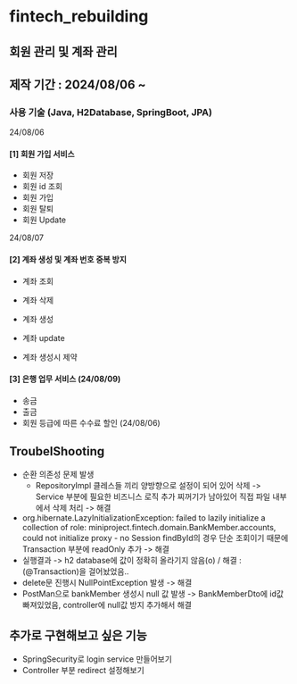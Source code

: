 # fintech_rebuilding
## 회원 관리 및 계좌 관리 

## 제작 기간 : 2024/08/06 ~
### 사용 기술 (Java, H2Database, SpringBoot, JPA)

24/08/06
#### [1] 회원 가입 서비스 
- 회원 저장
- 회원 id 조회
- 회원 가입
- 회원 탈퇴
- 회원 Update
 
24/08/07
#### [2] 계좌 생성 및 계좌 번호 중복 방지 
- 계좌 조회
- 계좌 삭제
- 계좌 생성
- 계좌 update
    
- 계좌 생성시 제약

#### [3] 은행 업무 서비스 (24/08/09)
- 송금
- 출금
- 회원 등급에 따른 수수료 할인 (24/08/06)

## TroubelShooting
- 순환 의존성 문제 발생 
    - RepositoryImpl 클레스들 끼리 양방향으로 설정이 되어 있어 삭제 -> Service 부분에 필요한 비즈니스 로직 추가 
      찌꺼기가 남아있어 직접 파일 내부에서 삭제 처리 
      -> 해결 
- org.hibernate.LazyInitializationException: failed to lazily initialize a collection of role: miniproject.fintech.domain.BankMember.accounts, could not initialize proxy - no Session 
findById의 경우 단순 조회이기 때문에 Transaction 부분에 readOnly 추가 -> 해결 
- 실행결과 -> h2 database에 값이 정확히 올라기지 않음(o) / 해결 : (@Transaction)을 걸어놨었음..
- delete문 진행시 NullPointException 발생 -> 해결
- PostMan으로 bankMember 생성시 null 값 발생 -> BankMemberDto에 id값 빠져있었음, controller에 null값 방지 추가해서  해결

## 추가로 구현해보고 싶은 기능 
- SpringSecurity로 login service 만들어보기 
- Controller 부분 redirect 설정해보기
